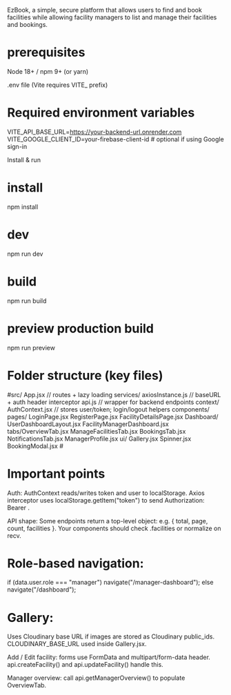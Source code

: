 EzBook, a simple, secure platform that allows users to find and book facilities while allowing facility managers to list and manage their facilities and bookings.




# prerequisites

Node 18+ / npm 9+ (or yarn)

.env file (Vite requires VITE_ prefix)

# Required environment variables
VITE_API_BASE_URL=https://your-backend-url.onrender.com
VITE_GOOGLE_CLIENT_ID=your-firebase-client-id   # optional if using Google sign-in

Install & run
# install
npm install

# dev
npm run dev

# build
npm run build

# preview production build
npm run preview

# Folder structure (key files)
#src/
  App.jsx                // routes + lazy loading
  services/
    axiosInstance.js     // baseURL + auth header interceptor
    api.js                // wrapper for backend endpoints
  context/
    AuthContext.jsx      // stores user/token; login/logout helpers
  components/
    pages/
      LoginPage.jsx
      RegisterPage.jsx
      FacilityDetailsPage.jsx
    Dashboard/
      UserDashboardLayout.jsx
      FacilityManagerDashboard.jsx
      tabs/OverviewTab.jsx
           ManageFacilitiesTab.jsx
           BookingsTab.jsx
           NotificationsTab.jsx
           ManagerProfile.jsx
    ui/
      Gallery.jsx
      Spinner.jsx
      BookingModal.jsx #

# Important points

Auth: AuthContext reads/writes token and user to localStorage. Axios interceptor uses localStorage.getItem("token") to send Authorization: Bearer <token>.

API shape: Some endpoints return a top-level object: e.g. { total, page, count, facilities }. Your components should check .facilities or normalize on recv.

# Role-based navigation:

if (data.user.role === "manager") navigate("/manager-dashboard");
else navigate("/dashboard");


# Gallery:
 Uses Cloudinary base URL if images are stored as Cloudinary public_ids. CLOUDINARY_BASE_URL used inside Gallery.jsx.

Add / Edit facility: forms use FormData and multipart/form-data header. api.createFacility() and api.updateFacility() handle this.

Manager overview: call api.getManagerOverview() to populate OverviewTab.